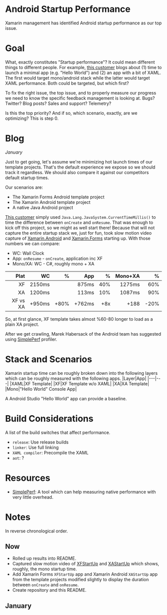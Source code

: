 # Android Startup Performance
Xamarin management has identified Android startup performance as our top issue. 

# Goal
What, exactly constitutes "Startup performance"? It could mean different things to different people. For example, [this customer][1] blogs about (1) time to launch a minimal app (e.g. "Hello World") and (2) an app with a bit of XAML. The first would target mono/android stack while the latter would target XAML performance. Both could be targeted, but which first? 

To fix the right issue, the top issue, and to properly measure our progress we need to know the specific feedback management is looking at. Bugs? Twitter? Blog posts? Sales and support? Telemetry? 

Is this the top priority? And if so, which scenario, exactly, are we optimizing? This is step 0.
# Blog
_January_

Just to get going, let's assume we're minimizing hot launch times of our template projects. That's the default experience we expose so we should track it regardless. We should also compare it against our competitors default startup times.

Our scenarios are: 
* The Xamarin Forms Android template project
* The Xamarin Android template project
* A native Java Android project

[This customer][1] simply used `Java.Lang.JavaSystem.CurrentTimeMillis()` to time the difference between `onCreate` and `onResume`. That was enough to kick off this project, so we might as well start there! Because that will not capture the entire startup stack we, just for fun, took slow motion video capture of [Xamarin.Android][XAStartUp] and [Xamarin.Forms][XFStartUp] starting up. With those numbers we can compare:
* WC: Wall Clock
* App: `onResume` - `onCreate`, application inc XF
* Mono/XA: WC - C#, roughly mono + XA

|Plat|WC|%|App|%|Mono+XA|%
|---:|---:|---:|---:|---:|---:|---:|
|XF|2150ms| |875ms| 40%|1275ms| 60%|
|XA|1200ms| |113ms| 10%|1087ms| 90%|
|XF vs XA|+950ms| +80%|+762ms| +8x|+188| -20%|

So, at first glance, XF template takes almost %60-80 longer to load as a plain XA project.

After we get crawling, Marek Habersack of the Android team has suggested using [SimplePerf][SimplePerf] profiler. 

# Stack and Scenarios
Xamarin startup time can be roughly broken down into the following layers which can be roughly measured with the following apps.
|Layer|App|
|---|---|
|XAML|XF Template|
|XF|XF Template w/o XAML|
|XA|XA Template|
|Mono|"Hello World" Console App|

A Android Studio "Hello World" app can provide a baseline.

# Build Considerations
A list of the build switches that affect performance.
* `release`: Use release builds
* `linker`: Use full linking
* `XAML compiler`: Precompile the XAML
* `aot`: ?

# Resources
* [SimplePerf][SimplePerf]: A tool which can help measuring native performance with very little overhead.

# Notes
In reverse chronological order.
## Now
* Rolled up results into README.
* Captured slow motion video of [XFStartUp][XFStartUp] and [XAStartUp][XAStartup] which shows, roughly, the mono startup time.
* Add Xamarin Forms `XFStartUp` app and Xamarin Android `XAStartUp` app from the template projects modified slightly to display the duration between `onCreate` and `onResume`.
* Create repository and this README.
## January


[1]: https://programistologia.pl/2019/01/03/en-what-bothers-xamarin-developers-part-3/
[SimplePerf]: https://android.googlesource.com/platform/system/extras/+/master/simpleperf/doc/README.md
[XAStartUp]: https://m.youtube.com/watch?v=G9ylTGtsy5s
[XFStartUp]: https://www.youtube.com/watch?v=cKz8KDs1NAA